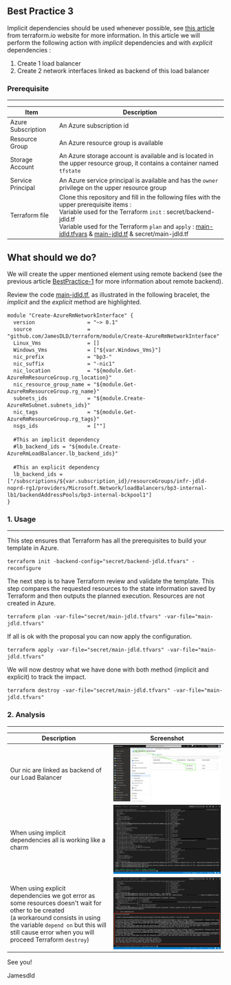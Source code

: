 

Best Practice 3
------------
Implicit dependencies should be used whenever possible, see [this article](https://www.terraform.io/intro/getting-started/dependencies.html) from terraform.io website for more information.
In this article we will perform the following action with *implicit* dependencies and with *explicit* dependencies : 
1. Create 1 load balancer
2. Create 2 network interfaces linked as backend of this load balancer


### Prerequisite
-----

| Item | Description |
| ------------- | ------------- |
| Azure Subscription | An Azure subscription id |
| Resource Group | An Azure resource group is available |
| Storage Account | An Azure storage account is available and is located in the upper resource group, it contains a container named `tfstate` |
| Service Principal | An Azure service principal is available and has the `owner` privilege on the upper resource group |
| Terraform file | Clone this repository and fill in the following files with the upper prerequisite items : <br> Variable used for the Terraform `init` : secret/backend-jdld.tf <br> Variable used for the Terraform `plan` and `apply` : [main-jdld.tfvars](main-jdld.tfvars) & [main-jdld.tf](main-jdld.tf) & secret/main-jdld.tf |



What should we do?
------------
We will create the upper mentioned element using remote backend (see the previous article [BestPractice-1](../BestPractice-1) for more information about remote backend).

Review the code [main-jdld.tf](main-jdld.tf), as illustrated in the following bracelet, the *implicit* and the *explicit* method are highlighted.
```hcl
module "Create-AzureRmNetworkInterface" {
  version                 = "~> 0.1"
  source                  = "github.com/JamesDLD/terraform/module/Create-AzureRmNetworkInterface"
  Linux_Vms               = []                                                                    
  Windows_Vms             = ["${var.Windows_Vms}"]                                                
  nic_prefix              = "bp3-"
  nic_suffix              = "-nic1"
  nic_location            = "${module.Get-AzureRmResourceGroup.rg_location}"
  nic_resource_group_name = "${module.Get-AzureRmResourceGroup.rg_name}"
  subnets_ids             = "${module.Create-AzureRmSubnet.subnets_ids}"
  nic_tags                = "${module.Get-AzureRmResourceGroup.rg_tags}"
  nsgs_ids                = [""]

  #This an implicit dependency
  #lb_backend_ids = "${module.Create-AzureRmLoadBalancer.lb_backend_ids}"

  #This an explicit dependency                 
  lb_backend_ids = ["/subscriptions/${var.subscription_id}/resourceGroups/infr-jdld-noprd-rg1/providers/Microsoft.Network/loadBalancers/bp3-internal-lb1/backendAddressPools/bp3-internal-bckpool1"]
}
```



### 1. Usage
-----

This step ensures that Terraform has all the prerequisites to build your template in Azure.
```hcl
terraform init -backend-config="secret/backend-jdld.tfvars" -reconfigure
```

The next step is to have Terraform review and validate the template. 
This step compares the requested resources to the state information saved by Terraform and then outputs the planned execution. Resources are not created in Azure.
```hcl
terraform plan -var-file="secret/main-jdld.tfvars" -var-file="main-jdld.tfvars"
```

If all is ok with the proposal you can now apply the configuration.
```hcl
terraform apply -var-file="secret/main-jdld.tfvars" -var-file="main-jdld.tfvars"
```

We will now destroy what we have done with both method (implicit and explicit) to track the impact.
```hcl
terraform destroy -var-file="secret/main-jdld.tfvars" -var-file="main-jdld.tfvars"
```

### 2. Analysis
-----

| Description | Screenshot |
| ------------- | ------------- |
| Our nic are linked as backend of our Load Balancer | ![done](image/done.png) |
| When using implicit dependencies all is working like a charm | ![implicit](image/implicit.png) |
| When using explicit dependencies we got error as some resources doesn't wait for other to be created <br>(a workaround consists in using the variable `depend on` but this will still cause error when you will proceed Terraform `destroy`) | ![explicit](image/explicit.png) |


See you!

Jamesdld
